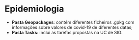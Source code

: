 # Epidemiologia
 * **Pasta Geopackages**: contém diferentes ficheiros .gpkg com informações sobre valores de covid-19 de diferentes datas;
 * **Pasta Tasks**: inclui as tarefas propostas na UC de SIG.
